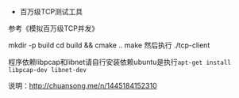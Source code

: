 * 百万级TCP测试工具

参考《模拟百万级TCP并发》

mkdir -p build
cd build && cmake ..
make
然后执行
./tcp-client

程序依赖libpcap和libnet请自行安装依赖ubuntu是执行`apt-get install libpcap-dev libnet-dev`

说明：http://chuansong.me/n/1445184152310
